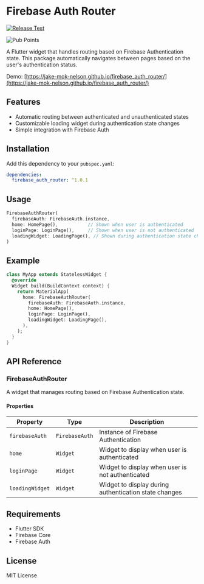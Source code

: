 # Firebase Auth Router

[![Release Test](https://github.com/Jake-Mok-Nelson/firebase_auth_router/actions/workflows/release-test.yml/badge.svg?branch=main)](https://github.com/Jake-Mok-Nelson/firebase_auth_router/actions/workflows/release-test.yml)

![Pub Points](https://img.shields.io/pub/points/firebase_auth_router)



A Flutter widget that handles routing based on Firebase Authentication state. This package automatically navigates between pages based on the user's authentication status.

Demo: [https://jake-mok-nelson.github.io/firebase_auth_router/](https://jake-mok-nelson.github.io/firebase_auth_router/)

## Features

- Automatic routing between authenticated and unauthenticated states
- Customizable loading widget during authentication state changes
- Simple integration with Firebase Auth

## Installation

Add this dependency to your `pubspec.yaml`:

```yaml
dependencies:
  firebase_auth_router: ^1.0.1
```

## Usage

```dart
FirebaseAuthRouter(
  firebaseAuth: FirebaseAuth.instance,
  home: HomePage(),           // Shown when user is authenticated
  loginPage: LoginPage(),     // Shown when user is not authenticated
  loadingWidget: LoadingPage(), // Shown during authentication state changes
)
```

## Example

```dart
class MyApp extends StatelessWidget {
  @override
  Widget build(BuildContext context) {
    return MaterialApp(
      home: FirebaseAuthRouter(
        firebaseAuth: FirebaseAuth.instance,
        home: HomePage(),
        loginPage: LoginPage(),
        loadingWidget: LoadingPage(),
      ),
    );
  }
}
```

## API Reference

### FirebaseAuthRouter

A widget that manages routing based on Firebase Authentication state.

#### Properties

| Property | Type | Description |
|----------|------|-------------|
| `firebaseAuth` | `FirebaseAuth` | Instance of Firebase Authentication |
| `home` | `Widget` | Widget to display when user is authenticated |
| `loginPage` | `Widget` | Widget to display when user is not authenticated |
| `loadingWidget` | `Widget` | Widget to display during authentication state changes |

## Requirements

- Flutter SDK
- Firebase Core
- Firebase Auth

## License

MIT License
